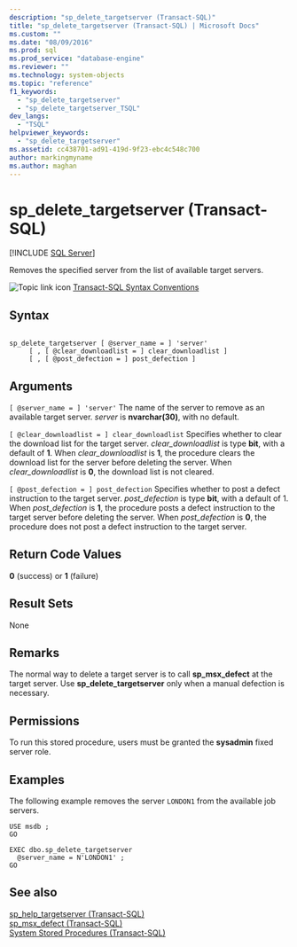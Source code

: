 ```yaml
---
description: "sp_delete_targetserver (Transact-SQL)"
title: "sp_delete_targetserver (Transact-SQL) | Microsoft Docs"
ms.custom: ""
ms.date: "08/09/2016"
ms.prod: sql
ms.prod_service: "database-engine"
ms.reviewer: ""
ms.technology: system-objects
ms.topic: "reference"
f1_keywords: 
  - "sp_delete_targetserver"
  - "sp_delete_targetserver_TSQL"
dev_langs: 
  - "TSQL"
helpviewer_keywords: 
  - "sp_delete_targetserver"
ms.assetid: cc438701-ad91-419d-9f23-ebc4c548c700
author: markingmyname
ms.author: maghan
---
```

# sp_delete_targetserver (Transact-SQL)
[!INCLUDE [SQL Server](../../includes/applies-to-version/sqlserver.md)]

  Removes the specified server from the list of available target servers.  
   
 ![Topic link icon](../../database-engine/configure-windows/media/topic-link.gif "Topic link icon") [Transact-SQL Syntax Conventions](../../t-sql/language-elements/transact-sql-syntax-conventions-transact-sql.md)  
  
## Syntax  
  
```  
  
sp_delete_targetserver [ @server_name = ] 'server'   
     [ , [ @clear_downloadlist = ] clear_downloadlist ]  
     [ , [ @post_defection = ] post_defection ]  
```  
  
## Arguments  
`[ @server_name = ] 'server'`
 The name of the server to remove as an available target server. *server* is **nvarchar(30)**, with no default.  
  
`[ @clear_downloadlist = ] clear_downloadlist`
 Specifies whether to clear the download list for the target server. *clear_downloadlist* is type **bit**, with a default of **1**. When *clear_downloadlist* is **1**, the procedure clears the download list for the server before deleting the server. When *clear_downloadlist* is **0**, the download list is not cleared.  
  
`[ @post_defection = ] post_defection`
 Specifies whether to post a defect instruction to the target server. *post_defection* is type **bit**, with a default of 1. When *post_defection* is **1**, the procedure posts a defect instruction to the target server before deleting the server. When *post_defection* is **0**, the procedure does not post a defect instruction to the target server.  
  
## Return Code Values  
 **0** (success) or **1** (failure)  
  
## Result Sets  
 None  
  
## Remarks  
 The normal way to delete a target server is to call **sp_msx_defect** at the target server. Use **sp_delete_targetserver** only when a manual defection is necessary.  
  
## Permissions  
 To run this stored procedure, users must be granted the **sysadmin** fixed server role.  
  
## Examples  
 The following example removes the server `LONDON1` from the available job servers.  
  
```  
USE msdb ;  
GO  
  
EXEC dbo.sp_delete_targetserver  
  @server_name = N'LONDON1' ;  
GO  
```  
  
## See also  
 [sp_help_targetserver &#40;Transact-SQL&#41;](../../relational-databases/system-stored-procedures/sp-help-targetserver-transact-sql.md)   
 [sp_msx_defect &#40;Transact-SQL&#41;](../../relational-databases/system-stored-procedures/sp-msx-defect-transact-sql.md)   
 [System Stored Procedures &#40;Transact-SQL&#41;](../../relational-databases/system-stored-procedures/system-stored-procedures-transact-sql.md)  
  
  

